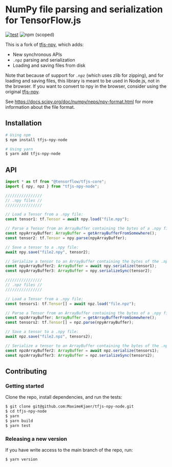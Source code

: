 # NumPy file parsing and serialization for TensorFlow.js

[![test](https://github.com/MaximeKjaer/tfjs-npy-node/actions/workflows/test.yml/badge.svg)](https://github.com/MaximeKjaer/tfjs-npy-node/actions/workflows/test.yml)
![npm (scoped)](https://img.shields.io/npm/v/tfjs-npy-node)

This is a fork of [tfjs-npy](https://github.com/propelml/tfjs-npy), which adds:

- New synchronous APIs
- `.npz` parsing and serialization
- Loading and saving files from disk

Note that because of support for `.npz` (which uses zlib for zipping), and for loading and saving files, this library is meant to be used in Node.js, not in the browser. If you want to convert to npy in the browser, consider using the original [tfjs-npy](https://github.com/propelml/tfjs-npy).

See https://docs.scipy.org/doc/numpy/neps/npy-format.html for more information about the file format.

## Installation

```bash
# Using npm
$ npm install tfjs-npy-node

# Using yarn
$ yarn add tfjs-npy-node
```

## API

```ts
import * as tf from "@tensorflow/tfjs-core";
import { npy, npz } from "tfjs-npy-node";

////////////////
// .npy files //
////////////////

// Load a Tensor from a .npy file:
const tensor1: tf.Tensor = await npy.load("file.npy");

// Parse a Tensor from an ArrayBuffer containing the bytes of a .npy file:
const npyArrayBuffer: ArrayBuffer = getArrayBufferFromSomewhere();
const tensor2: tf.Tensor = npy.parse(npyArrayBuffer);

// Save a tensor to a .npy file:
await npy.save("file2.npy", tensor2);

// Serialize a tensor to an ArrayBuffer containing the bytes of the .npy file:
const npyArrayBuffer2: ArrayBuffer = await npy.serialize(tensor1);
const npyArrayBuffer3: ArrayBuffer = npy.serializeSync(tensor2);

////////////////
// .npz files //
////////////////

// Load a Tensor from a .npy file:
const tensors1: tf.Tensor[] = await npz.load("file.npz");

// Parse a Tensor from an ArrayBuffer containing the bytes of a .npy file:
const npzArrayBuffer: ArrayBuffer = getArrayBufferFromSomewhere();
const tensors2: tf.Tensor[] = npz.parse(npyArrayBuffer);

// Save a tensor to a .npy file:
await npz.save("file2.npz", tensors2);

// Serialize a tensor to an ArrayBuffer containing the bytes of the .npy file:
const npzArrayBuffer2: ArrayBuffer = await npz.serialize(tensors1);
const npzArrayBuffer3: ArrayBuffer = npz.serializeSync(tensors2);
```

## Contributing

### Getting started

Clone the repo, install dependencies, and run the tests:

```bash
$ git clone git@github.com:MaximeKjaer/tfjs-npy-node.git
$ cd tfjs-npy-node
$ yarn
$ yarn build
$ yarn test
```

### Releasing a new version

If you have write access to the main branch of the repo, run:

```bash
$ yarn version
```

